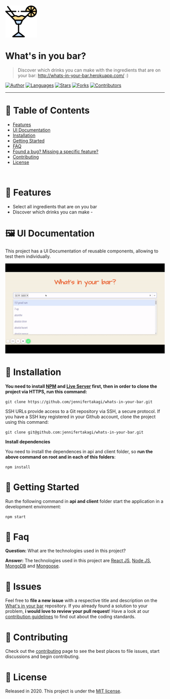 <p align="left">
   <img src="docs/logo.png" width="100"/>
</p>

# What's in you bar?

> Discover which drinks you can make with the ingredients that are on your bar: http://whats-in-your-bar.herokuapp.com/ :)

[![Author](https://img.shields.io/badge/author-jennifertakagi-ff9000?style=flat-square)](https://github.com/jennifertakagi)
[![Languages](https://img.shields.io/github/languages/count/jennifertakagi/whats-in-your-bar?color=%23ff9000&style=flat-square)](#)
[![Stars](https://img.shields.io/github/stars/jennifertakagi/whats-in-your-bar?color=ff9000&style=flat-square)](https://github.com/jennifertakagi/whats-in-your-bar/stargazers)
[![Forks](https://img.shields.io/github/forks/jennifertakagi/whats-in-your-bar?color=%23ff9000&style=flat-square)](https://github.com/jennifertakagi/whats-in-your-bar/network/members)
[![Contributors](https://img.shields.io/github/contributors/jennifertakagi/whats-in-your-bar?color=ff9000&style=flat-square)](https://github.com/jennifertakagi/whats-in-your-bar/graphs/contributors)

---

# :pushpin: Table of Contents

* [Features](#rocket-features)
* [UI Documentation](#framed_picture-ui-documentation)
* [Installation](#construction_worker-installation)
* [Getting Started](#runner-getting-started)
* [FAQ](#postbox-faq)
* [Found a bug? Missing a specific feature?](#bug-issues)
* [Contributing](#tada-contributing)
* [License](#closed_book-license)

<br />

# :rocket: Features

* Select all ingredients that are on you bar
* Discover which drinks you can make *-*

# :framed_picture: UI Documentation
This project has a UI Documentation of reusable components, allowing to test them individually.

<p align="left">
   <img src="docs/whats-in-your-bar.gif" />
</p>

# :construction_worker: Installation

**You need to install [NPM](https://www.npmjs.com/) and [Live Server](https://www.npmjs.com/package/live-server) first, then in order to clone the project via HTTPS, run this command:**

```git clone https://github.com/jennifertakagi/whats-in-your-bar.git```

SSH URLs provide access to a Git repository via SSH, a secure protocol. If you have a SSH key registered in your Github account, clone the project using this command:

```git clone git@github.com:jennifertakagi/whats-in-your-bar.git```

**Install dependencies**

You need to install the dependences in api and client folder, so **run the above command on root and in each of this folders**:

```npm install```

# :runner: Getting Started

Run the following command in **api and client** folder start the application in a development environment:

```npm start```


# :postbox: Faq

**Question:** What are the technologies used in this project?

**Answer:** The technologies used in this project are [React JS](https://pt-br.reactjs.org/), [Node JS](https://nodejs.org/en/), [MongoDB](https://www.mongodb.com/) and [Mongoose](https://mongoosejs.com/).

# :bug: Issues

Feel free to **file a new issue** with a respective title and description on the [What's in your bar](https://github.com/jennifertakagi/whats-in-your-bar/issues) repository. If you already found a solution to your problem, **i would love to review your pull request**! Have a look at our [contribution guidelines](https://github.com/jennifertakagi/whats-in-your-bar/blob/master/CONTRIBUTING.md) to find out about the coding standards.

# :tada: Contributing

Check out the [contributing](https://github.com/jennifertakagi/whats-in-your-bar/blob/master/CONTRIBUTING.md) page to see the best places to file issues, start discussions and begin contributing.

# :closed_book: License

Released in 2020.
This project is under the [MIT license](https://github.com/jennifertakagi/whats-in-your-bar/master/LICENSE).

